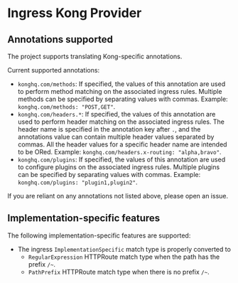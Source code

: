 # Ingress Kong Provider

## Annotations supported

The project supports translating Kong-specific annotations.

Current supported annotations:

- `konghq.com/methods`: If specified, the values of this annotation are used to
  perform method matching on the associated ingress rules. Multiple methods can
  be specified by separating values with commas. Example: `konghq.com/methods: "POST,GET"`.
- `konghq.com/headers.*`: If specified, the values of this annotation are used to
  perform header matching on the associated ingress rules. The header name is specified
  in the annotation key after `.`, and the annotations value can contain multiple
  header values separated by commas. All the header values for a specific header
  name are intended to be ORed. Example: `konghq.com/headers.x-routing: "alpha,bravo"`.
- `konghq.com/plugins`: If specified, the values of this annotation are used to
  configure plugins on the associated ingress rules. Multiple plugins can be specified
  by separating values with commas. Example: `konghq.com/plugins: "plugin1,plugin2"`.

If you are reliant on any annotations not listed above, please open an issue.

## Implementation-specific features

The following implementation-specific features are supported:

- The ingress `ImplementationSpecific` match type is properly converted to
  - `RegularExpression` HTTPRoute match type when the path has the prefix `/~`.
  - `PathPrefix` HTTPRoute match type when there is no prefix `/~`.
